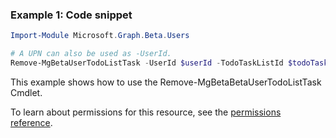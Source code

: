 ### Example 1: Code snippet

```powershellImport-Module Microsoft.Graph.Beta.Users

# A UPN can also be used as -UserId.
Remove-MgBetaUserTodoListTask -UserId $userId -TodoTaskListId $todoTaskListId -TodoTaskId $todoTaskId
```
This example shows how to use the Remove-MgBetaBetaUserTodoListTask Cmdlet.
To learn about permissions for this resource, see the [permissions reference](/graph/permissions-reference).

